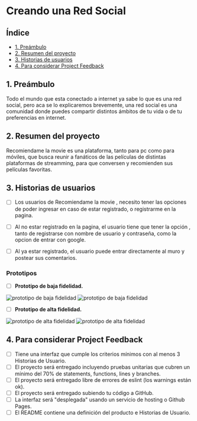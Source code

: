 # Creando una Red Social

## Índice

* [1. Preámbulo](#1-preámbulo)
* [2. Resumen del proyecto](#2-resumen-del-proyecto)
* [3. Historias de usuarios](#3-historias-de-usuarios)
* [4. Para considerar Project Feedback](#4-para-considerar-project-feedback)

## 1. Preámbulo

Todo el mundo que esta conectado a internet ya sabe lo que es una red social, pero aca se lo explicaremos brevemente, una red social es una comunidad donde puedes compartir distintos ámbitos de tu vida o de tu preferencias en internet.

## 2. Resumen del proyecto

Recomiendame la movie es una plataforma, tanto para pc como para móviles, que busca reunir a fanáticos de las películas de distintas plataformas de streamming, para que conversen y recomienden sus películas favoritas.

## 3. Historias de usuarios

* [ ] Los usuarios de Recomiendame la movie , necesito tener las opciones de poder ingresar en caso de estar registrado, o registrarme en la pagina.
* [ ] Al no estar registrado en la pagina, el usuario tiene que tener la opción , tanto de registrarse con nombre de usuario y contraseña, como la opcion de entrar con google.
* [ ] Al ya estar registrado, el usuario puede entrar directamente al muro y postear sus comentarios. 


### Prototipos

 - [ ] **Prototipo de baja fidelidad.**

![prototipo de baja fidelidad](https://github.com/MelRV/DEV001-social-network/blob/main/WhatsApp%20Image%202023-01-09%20at%2017.37.25%20(2).jpeg)
![prototipo de baja fidelidad](https://github.com/MelRV/DEV001-social-network/blob/main/WhatsApp%20Image%202023-01-09%20at%2017.37.25.jpeg)

- [ ] **Prototipo de alta fidelidad.**

![prototipo de alta fidelidad](https://github.com/MelRV/DEV001-social-network/blob/main/Social%20Network1.png)
![prototipo de alta fidelidad](https://github.com/MelRV/DEV001-social-network/blob/main/iPhone%2014%20-%202.png)


## 4. Para considerar Project Feedback

 * [ ] Tiene una interfaz que cumple los criterios mínimos con al menos 3 Historias de Usuario.
 * [ ] El proyecto será entregado incluyendo pruebas unitarias que cubren un mínimo del 70% de statements, functions, lines y branches.
 * [ ] El proyecto será entregado libre de errores de eslint (los warnings están ok).
 * [ ] El proyecto será entregado subiendo tu código a GitHub.
 * [ ] La interfaz será "desplegada" usando un servicio de hosting o Github Pages.
 * [ ] El README contiene una definición del producto e Historias de Usuario.
